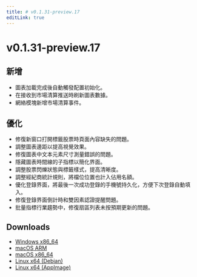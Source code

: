 ```yaml
---
title: # v0.1.31-preview.17
editLink: true
---
```


# v0.1.31-preview.17 <Badge type="warning" text="preview" />

## 新增

- 圖表加載完成後自動觸發配置初始化。
- 在接收到市場清算推送時刷新圖表數據。
- 網絡模塊新增市場清算事件。

## 優化

- 修復新窗口打開標籤股票時頁面內容缺失的問題。
- 調整圖表邊距以提高視覺效果。
- 修復圖表中文本元素尺寸測量錯誤的問題。
- 隱藏圖表時間線的子指標以簡化界面。
- 調整股票閃爍狀態與標籤樣式，提高清晰度。
- 調整經紀商統計規則，將檔位位置也計入佔用名額。
- 優化登錄界面，將最後一次成功登錄的手機號持久化，方便下次登錄自動填入。
- 修復登錄界面倒計時和雙因素認證提醒問題。
- 批量指標行業趨勢中，修復扇區列表未按預期更新的問題。

## Downloads

- [Windows x86_64](https://assets.lbkrs.com/github/release/longbridge-desktop/preview/longbridge-v0.1.31-preview.17-windows-x86_64.exe)
- [macOS ARM](https://assets.lbkrs.com/github/release/longbridge-desktop/preview/longbridge-v0.1.31-preview.17-macos-aarch64.dmg)
- [macOS x86_64](https://assets.lbkrs.com/github/release/longbridge-desktop/preview/longbridge-v0.1.31-preview.17-macos-x86_64.dmg)
- [Linux x64 (Debian)](https://assets.lbkrs.com/github/release/longbridge-desktop/preview/longbridge-v0.1.31-preview.17-linux-x86_64.deb)
- [Linux x64 (AppImage)](https://assets.lbkrs.com/github/release/longbridge-desktop/preview/longbridge-v0.1.31-preview.17-linux-x86_64.AppImage)